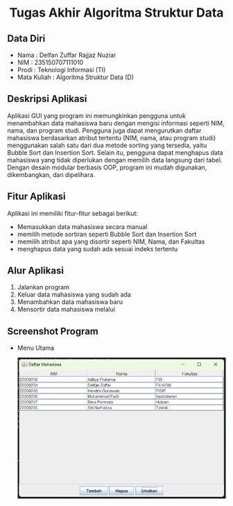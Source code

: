 <h1 align="center"> Tugas Akhir Algoritma Struktur Data </h1>

## Data Diri

* Nama        : Delfan Zuffar Rajjaz Nuziar
* NIM         : 235150707111010
* Prodi       : Teknologi Informasi (TI)
* Mata Kuliah : Algoritma Struktur Data (D)


## Deskripsi Aplikasi

Aplikasi GUI yang program ini memungkinkan pengguna untuk menambahkan data mahasiswa baru dengan mengisi informasi seperti NIM, nama, dan program studi. Pengguna juga dapat mengurutkan daftar mahasiswa berdasarkan atribut tertentu (NIM, nama, atau program studi) menggunakan salah satu dari dua metode sorting yang tersedia, yaitu Bubble Sort dan Insertion Sort. Selain itu, pengguna dapat menghapus data mahasiswa yang tidak diperlukan dengan memilih data langsung dari tabel. Dengan desain modular berbasis OOP, program ini mudah digunakan, dikembangkan, dan dipelihara.

## Fitur Aplikasi

Aplikasi ini memiliki fitur-fitur sebagai berikut:

* Memasukkan data mahasiswa secara manual
* memilih metode sortiran seperti Bubble Sort dan Insertion Sort
* memilih atribut apa yang disortir seperti NIM, Nama, dan Fakultas
* menghapus data yang sudah ada sesuai indeks tertentu

## Alur Aplikasi

1. Jalankan program
2. Keluar data mahasiswa yang sudah ada
3. Menambahkan data mahasiswa baru
4. Mensortir data mahasiswa melalui




## Screenshot Program 

* Menu Utama

  ![Menu Utama](Screenshoot/Screenshot%202024-12-03%20125223.png "Menu Utama")
